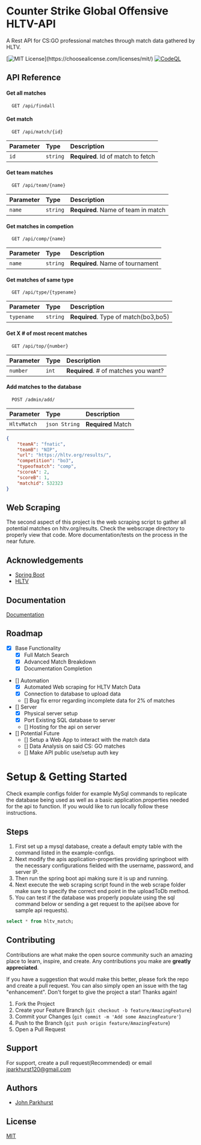 
# Counter Strike Global Offensive HLTV-API

A Rest API for CS:GO professional matches through match data gathered by HLTV.

[![MIT License](https://img.shields.io/apm/l/atomic-design-ui.svg?)](https://choosealicense.com/licenses/mit/) [![CodeQL](https://github.com/John4064/CSGO-API/actions/workflows/codeql.yml/badge.svg?branch=main&event=push)](https://github.com/John4064/CSGO-API/actions/workflows/codeql.yml)



## API Reference

#### Get all matches

```http
  GET /api/findall
```


#### Get match

```http
  GET /api/match/{id}
```

| Parameter | Type     | Description                       |
| :-------- | :------- | :-------------------------------- |
| `id`      | `string` | **Required**. Id of match to fetch |

#### Get team matches

```http
  GET /api/team/{name}
```

| Parameter | Type     | Description                       |
| :-------- | :------- | :-------------------------------- |
| `name`      | `string` | **Required**. Name of team in match |

#### Get matches in competion

```http
  GET /api/comp/{name}
```

| Parameter | Type     | Description                       |
| :-------- | :------- | :-------------------------------- |
| `name`      | `string` | **Required**. Name of tournament |

#### Get matches of same type

```http
  GET /api/type/{typename}
```

| Parameter | Type     | Description                       |
| :-------- | :------- | :-------------------------------- |
| `typename`      | `string` | **Required**. Type of match(bo3,bo5) |

#### Get X # of most recent matches

```http
  GET /api/top/{number}
```

| Parameter | Type     | Description                       |
| :-------- | :------- | :-------------------------------- |
| `number`      | `int` | **Required**. # of matches you want? |

#### Add matches to the database

```http
  POST /admin/add/
```

| Parameter | Type     | Description                       |
| :-------- | :------- | :-------------------------------- |
| `HltvMatch`      | `json String` | **Required** Match    |
```json
{   
    "teamA": "fnatic",
    "teamB": "NIP",
    "url": "https://hltv.org/results/",
    "competition": "bo3",
    "typeofmatch": "comp",
    "scoreA": 2,
    "scoreB": 1,
    "matchid": 532323
} 
```

## Web Scraping
The second aspect of this project is the web scraping script to gather all potential matches on hltv.org/results. Check the webscrape directory to properly view that code. More documentation/tests on the process in the near future.
## Acknowledgements

 - [Spring Boot](https://docs.spring.io/spring-boot/docs/current/reference/htmlsingle/)
 - [HLTV](https://www.hltv.org/)


## Documentation

[Documentation](https://linktodocumentation)


## Roadmap

- [x] Base Functionality
  - [x] Full Match Search
  - [x] Advanced Match Breakdown
  - [x] Documentation Completion
- [] Automation
  - [x] Automated Web scraping for HLTV Match Data
  - [x] Connection to database to upload data
  - [] Bug fix error regarding incomplete data for 2% of matches
- [] Server
  - [x] Physical server setup
  - [x] Port Existing SQL database to server
  - [] Hosting for the api on server
- [] Potential Future
  - [] Setup a Web App to interact with the match data
  - [] Data Analysis on said CS: GO matches
  - [] Make API public use/setup auth key

# Setup & Getting Started

Check example configs folder for example MySql commands to replicate the database being used as well as a basic application.properties needed for the api to function.
If you would like to run locally follow these instructions.

## Steps
1. First set up a mysql database, create a default empty table with the command listed in the example-configs.
2. Next modify the apis application-properties providing springboot with the necessary configurations fielded with the username, password, and server IP.
3. Then run the spring boot api making sure it is up and running.
4. Next execute the web scraping script found in the web scrape folder make sure to specify the correct end point in the uploadToDb method.
5. You can test if the database was properly populate using the sql command below or sending a get request to the api(see above for sample api requests).

```sql
select * from hltv_match;
```

<!-- CONTRIBUTING -->
## Contributing

Contributions are what make the open source community such an amazing place to learn, inspire, and create. Any contributions you make are **greatly appreciated**.

If you have a suggestion that would make this better, please fork the repo and create a pull request. You can also simply open an issue with the tag "enhancement".
Don't forget to give the project a star! Thanks again!

1. Fork the Project
2. Create your Feature Branch (`git checkout -b feature/AmazingFeature`)
3. Commit your Changes (`git commit -m 'Add some AmazingFeature'`)
4. Push to the Branch (`git push origin feature/AmazingFeature`)
5. Open a Pull Request



## Support

For support, create a pull request(Recommended) or email jparkhurst120@gmail.com


## Authors

- [John Parkhurst](https://www.github.com/John4064)


## License

[MIT](https://choosealicense.com/licenses/mit/)

